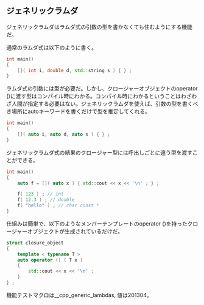 ## ジェネリックラムダ

ジェネリックラムダはラムダ式の引数の型を書かなくても住むようにする機能だ。

通常のラムダ式は以下のように書く。

~~~cpp
int main()
{
    []( int i, double d, std::string s ) { } ;
}
~~~

ラムダ式の引数には型が必要だ。しかし、クロージャーオブジェクトのoperator ()に渡す型はコンパイル時にわかる。コンパイル時にわかるということはわざわざ人間が指定する必要はない。ジェネリックラムダを使えば、引数の型を書くべき場所にautoキーワードを書くだけで型を推定してくれる。

~~~cpp
int main()
{
    []( auto i, auto d, auto s ) { } ;
}
~~~

ジェネリックラムダ式の結果のクロージャー型には呼出しごとに違う型を渡すことができる。

~~~cpp
int main()
{
    auto f = []( auto x ) { std::cout << x << '\n' ; } ;

    f( 123 ) ; // int
    f( 12.3 ) ; // double
    f( "hello" ) ; // char const *
}
~~~

仕組みは簡単で、以下のようなメンバーテンプレートのoperator ()を持ったクロージャーオブジェクトが生成されているだけだ。

~~~cpp
struct closure_object
{
    template < typename T >
    auto operator () ( T x )
    {
        std::cout << x << '\n' ;
    }
} ;
~~~

機能テストマクロは__cpp_generic_lambdas, 値は201304。
